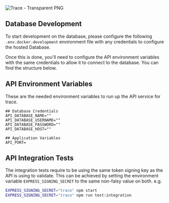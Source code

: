
![Trace - Transparent PNG](https://github.com/DigitalForge-Dynamics/Trace/assets/76014409/1a5c47be-8461-46b6-84cb-54e48f91ebfd)

## Database Development
To start development on the database, please configure the following ``` .env.docker.development ``` environment file with any credentials to configure the hosted Database.

Once this is done, you'll need to configure the API environment variables with the same credentials to allow it to connect to the database. You can find the structure below.


## API Environment Variables
These are the needed environment variables to run up the API service for trace.
```
## Database Credentials
API_DATABASE_NAME=""
API_DATABASE_USERNAME=""
API_DATABASE_PASSWORD=""
API_DATABASE_HOST=""

## Application Variables
API_PORT=
```

## API Integration Tests
The integration tests require to be using the same token signing key as the API is using to validate.
This can be achieved by setting the environment variable ```EXPRESS_SIGNING_SECRET``` to the same non-falsy value on both.
e.g.
```sh
EXPRESS_SIGNING_SECRET="trace" npm start
EXPRESS_SIGNING_SECRET="trace" npm run test:integration
```
